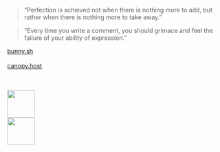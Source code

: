 > “Perfection is achieved not when there is nothing more to add, but rather when there is nothing more to take away.” 

> “Every time you write a comment, you should grimace and feel the failure of your ability of expression.”
> 
[bunny.sh](https://bunnysh.site)
<br/>
<br/>
[canopy.host](https://github.com/canopy-host)

<br/>
<br/>

<img width="64" height="64" src="https://canopy.host/favicon/bunny_favicon.png"/>
<br/>
<img width="64" height="64" src="https://canopy.host/favicon/favicon.png"/>

